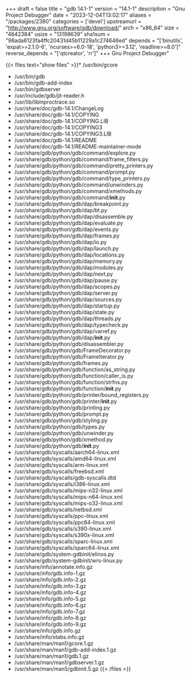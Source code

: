 +++
draft = false
title = "gdb 14.1-1"
version = "14.1-1"
description = "Gnu Project Debugger"
date = "2023-12-04T13:02:17"
aliases = "/packages/2380"
categories = ['devel']
upstreamurl = "http://www.gnu.org/software/gdb/download/"
arch = "x86_64"
size = "4642384"
usize = "13198639"
sha1sum = "98ada6123fa4ffc20431d45b11229a1c274646ed"
depends = "['binutils', 'expat>=2.1.0-6', 'ncurses>=6.0-18', 'python3>=3.12', 'readline>=8.0']"
reverse_depends = "['qtcreator', 'rr']"
+++
Gnu Project Debugger"

{{< files text="show files" >}}* /usr/bin/gcore
* /usr/bin/gdb
* /usr/bin/gdb-add-index
* /usr/bin/gdbserver
* /usr/include/gdb/jit-reader.h
* /usr/lib/libinproctrace.so
* /usr/share/doc/gdb-14.1/ChangeLog
* /usr/share/doc/gdb-14.1/COPYING
* /usr/share/doc/gdb-14.1/COPYING.LIB
* /usr/share/doc/gdb-14.1/COPYING3
* /usr/share/doc/gdb-14.1/COPYING3.LIB
* /usr/share/doc/gdb-14.1/README
* /usr/share/doc/gdb-14.1/README-maintainer-mode
* /usr/share/gdb/python/gdb/command/explore.py
* /usr/share/gdb/python/gdb/command/frame_filters.py
* /usr/share/gdb/python/gdb/command/pretty_printers.py
* /usr/share/gdb/python/gdb/command/prompt.py
* /usr/share/gdb/python/gdb/command/type_printers.py
* /usr/share/gdb/python/gdb/command/unwinders.py
* /usr/share/gdb/python/gdb/command/xmethods.py
* /usr/share/gdb/python/gdb/command/__init__.py
* /usr/share/gdb/python/gdb/dap/breakpoint.py
* /usr/share/gdb/python/gdb/dap/bt.py
* /usr/share/gdb/python/gdb/dap/disassemble.py
* /usr/share/gdb/python/gdb/dap/evaluate.py
* /usr/share/gdb/python/gdb/dap/events.py
* /usr/share/gdb/python/gdb/dap/frames.py
* /usr/share/gdb/python/gdb/dap/io.py
* /usr/share/gdb/python/gdb/dap/launch.py
* /usr/share/gdb/python/gdb/dap/locations.py
* /usr/share/gdb/python/gdb/dap/memory.py
* /usr/share/gdb/python/gdb/dap/modules.py
* /usr/share/gdb/python/gdb/dap/next.py
* /usr/share/gdb/python/gdb/dap/pause.py
* /usr/share/gdb/python/gdb/dap/scopes.py
* /usr/share/gdb/python/gdb/dap/server.py
* /usr/share/gdb/python/gdb/dap/sources.py
* /usr/share/gdb/python/gdb/dap/startup.py
* /usr/share/gdb/python/gdb/dap/state.py
* /usr/share/gdb/python/gdb/dap/threads.py
* /usr/share/gdb/python/gdb/dap/typecheck.py
* /usr/share/gdb/python/gdb/dap/varref.py
* /usr/share/gdb/python/gdb/dap/__init__.py
* /usr/share/gdb/python/gdb/disassembler.py
* /usr/share/gdb/python/gdb/FrameDecorator.py
* /usr/share/gdb/python/gdb/FrameIterator.py
* /usr/share/gdb/python/gdb/frames.py
* /usr/share/gdb/python/gdb/function/as_string.py
* /usr/share/gdb/python/gdb/function/caller_is.py
* /usr/share/gdb/python/gdb/function/strfns.py
* /usr/share/gdb/python/gdb/function/__init__.py
* /usr/share/gdb/python/gdb/printer/bound_registers.py
* /usr/share/gdb/python/gdb/printer/__init__.py
* /usr/share/gdb/python/gdb/printing.py
* /usr/share/gdb/python/gdb/prompt.py
* /usr/share/gdb/python/gdb/styling.py
* /usr/share/gdb/python/gdb/types.py
* /usr/share/gdb/python/gdb/unwinder.py
* /usr/share/gdb/python/gdb/xmethod.py
* /usr/share/gdb/python/gdb/__init__.py
* /usr/share/gdb/syscalls/aarch64-linux.xml
* /usr/share/gdb/syscalls/amd64-linux.xml
* /usr/share/gdb/syscalls/arm-linux.xml
* /usr/share/gdb/syscalls/freebsd.xml
* /usr/share/gdb/syscalls/gdb-syscalls.dtd
* /usr/share/gdb/syscalls/i386-linux.xml
* /usr/share/gdb/syscalls/mips-n32-linux.xml
* /usr/share/gdb/syscalls/mips-n64-linux.xml
* /usr/share/gdb/syscalls/mips-o32-linux.xml
* /usr/share/gdb/syscalls/netbsd.xml
* /usr/share/gdb/syscalls/ppc-linux.xml
* /usr/share/gdb/syscalls/ppc64-linux.xml
* /usr/share/gdb/syscalls/s390-linux.xml
* /usr/share/gdb/syscalls/s390x-linux.xml
* /usr/share/gdb/syscalls/sparc-linux.xml
* /usr/share/gdb/syscalls/sparc64-linux.xml
* /usr/share/gdb/system-gdbinit/elinos.py
* /usr/share/gdb/system-gdbinit/wrs-linux.py
* /usr/share/info/annotate.info.gz
* /usr/share/info/gdb.info-1.gz
* /usr/share/info/gdb.info-2.gz
* /usr/share/info/gdb.info-3.gz
* /usr/share/info/gdb.info-4.gz
* /usr/share/info/gdb.info-5.gz
* /usr/share/info/gdb.info-6.gz
* /usr/share/info/gdb.info-7.gz
* /usr/share/info/gdb.info-8.gz
* /usr/share/info/gdb.info-9.gz
* /usr/share/info/gdb.info.gz
* /usr/share/info/stabs.info.gz
* /usr/share/man/man1/gcore.1.gz
* /usr/share/man/man1/gdb-add-index.1.gz
* /usr/share/man/man1/gdb.1.gz
* /usr/share/man/man1/gdbserver.1.gz
* /usr/share/man/man5/gdbinit.5.gz
{{< /files >}}